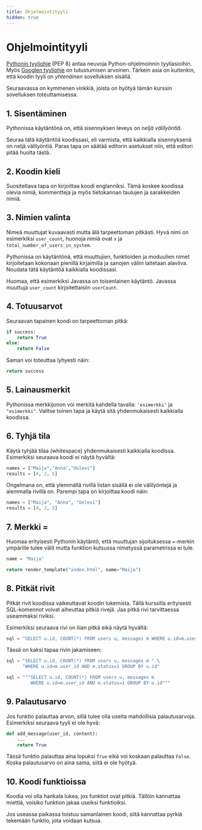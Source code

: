 ```yaml
---
title: Ohjelmointityyli
hidden: true
---
```


# Ohjelmointityyli

[Pythonin tyyliohje](https://www.python.org/dev/peps/pep-0008/) (PEP 8) antaa neuvoja Python-ohjelmoinnin tyyliasioihin. Myös [Googlen tyyliohje](https://google.github.io/styleguide/pyguide.html) on tutustumisen arvoinen. Tärkein asia on kuitenkin, että koodin tyyli on _yhtenäinen_ sovelluksen sisällä.

Seuraavassa on kymmenen vinkkiä, joista on hyötyä tämän kurssin sovelluksen toteuttamisessa.

## 1. Sisentäminen

Pythonissa käytäntönä on, että sisennyksen leveys on *neljä välilyöntiä*.

Seuraa tätä käytäntöä koodissasi, eli varmista, että kaikkialla sisennyksenä on neljä välilyöntiä. Paras tapa on säätää editorin asetukset niin, että editori pitää huolta tästä.

## 2. Koodin kieli

Suositeltava tapa on kirjoittaa koodi englanniksi. Tämä koskee koodissa olevia nimiä, kommentteja ja myös tietokannan taulujen ja sarakkeiden nimiä.

## 3. Nimien valinta

Nimeä muuttujat kuvaavasti mutta älä tarpeettoman pitkästi. Hyvä nimi on esimerkiksi `user_count`, huonoja nimiä ovat `x` ja `total_number_of_users_in_system`.

Pythonissa on käytäntönä, että muuttujien, funktioiden ja moduulien nimet kirjoitetaan kokonaan pienillä kirjaimilla ja sanojen väliin laitetaan alaviiva. Noudata tätä käytäntöä kaikkialla koodissasi.

Huomaa, että esimerkiksi Javassa on toisenlainen käytäntö. Javassa muuttuja `user_count` kirjoitettaisiin `userCount`.

## 4. Totuusarvot

Seuraavan tapainen koodi on tarpeettoman pitkä:

```python
if success:
    return True
else:
    return False
```

Saman voi toteuttaa lyhyesti näin:

```python
return success
```

## 5. Lainausmerkit

Pythonissa merkkijonon voi merkitä kahdella tavalla: `'esimerkki'` ja `"esimerkki"`. Valitse toinen tapa ja käytä sitä yhdenmukaisesti kaikkialla koodissa.

## 6. Tyhjä tila

Käytä tyhjää tilaa (whitespace) yhdenmukaisesti kaikkialla koodissa. Esimerkiksi seuraava koodi ei näytä hyvältä:

```python
names = ["Maija","Anna","Uolevi"]
results = [4, 2, 5]
```

Ongelmana on, että ylemmällä rivillä listan sisällä ei ole välilyöntejä ja alemmalla rivillä on. Parempi tapa on kirjoittaa koodi näin:

```python
names = ["Maija", "Anna", "Uolevi"]
results = [4, 2, 5]
```

## 7. Merkki =

Huomaa erityisesti Pythonin käytäntö, että muuttujan sijoituksessa `=`-merkin ympärille tulee välit mutta funktion kutsussa nimetyssä parametrissa ei tule.

```python
name = "Maija"
```

```python
return render_template("index.html", name="Maija")
```

## 8. Pitkät rivit

Pitkät rivit koodissa vaikeuttavat koodin lukemista. Tällä kurssilla erityisesti SQL-komennot voivat aiheuttaa pitkiä rivejä. Jaa pitkä rivi tarvittaessa useammaksi riviksi.

Esimerkiksi seuraava rivi on liian pitkä eikä näytä hyvältä:

```python
sql = "SELECT u.id, COUNT(*) FROM users u, messages m WHERE u.id=m.user_id AND m.status=1 GROUP BY u.id"
```

Tässä on kaksi tapaa rivin jakamiseen:

```python
sql = "SELECT u.id, COUNT(*) FROM users u, messages m " \
      "WHERE u.id=m.user_id AND m.status=1 GROUP BY u.id"
```

```python
sql = """SELECT u.id, COUNT(*) FROM users u, messages m
         WHERE u.id=m.user_id AND m.status=1 GROUP BY u.id"""
```

## 9. Palautusarvo

Jos funktio palauttaa arvon, sillä tulee olla useita mahdollisia palautusarvoja. Esimerkiksi seuraava tyyli ei ole hyvä:

```python
def add_message(user_id, content):
    ...
    return True
```

Tässä funktio palauttaa aina lopuksi `True` eikä voi koskaan palauttaa `False`. Koska palautusarvo on aina sama, siitä ei ole hyötyä.

## 10. Koodi funktioissa

Koodia voi olla hankala lukea, jos funktiot ovat pitkiä. Tällöin kannattaa miettiä, voisiko funktion jakaa useiksi funktioiksi.

Jos useassa paikassa toistuu samanlainen koodi, siitä kannattaa pyrkiä tekemään funktio, jota voidaan kutsua.

